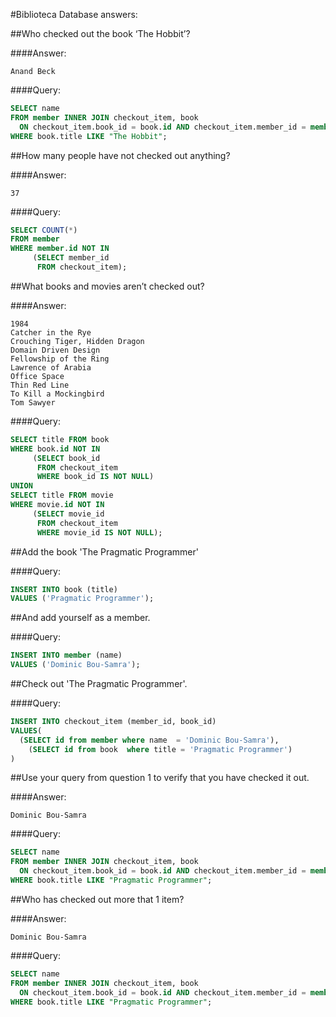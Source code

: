 #Biblioteca Database answers:

##Who checked out the book ‘The Hobbit’?

####Answer:  
```
Anand Beck
``` 

####Query:  

```sql
SELECT name
FROM member INNER JOIN checkout_item, book
  ON checkout_item.book_id = book.id AND checkout_item.member_id = member.id
WHERE book.title LIKE "The Hobbit";
```  

##How many people have not checked out anything? 

####Answer:
```
37
```

####Query:
```sql
SELECT COUNT(*)
FROM member
WHERE member.id NOT IN
     (SELECT member_id 
      FROM checkout_item);
```



##What books and movies aren’t checked out?

####Answer:
```
1984
Catcher in the Rye
Crouching Tiger, Hidden Dragon
Domain Driven Design
Fellowship of the Ring
Lawrence of Arabia
Office Space
Thin Red Line
To Kill a Mockingbird
Tom Sawyer
```

####Query:
```sql
SELECT title FROM book 
WHERE book.id NOT IN 
     (SELECT book_id 
      FROM checkout_item 
      WHERE book_id IS NOT NULL)
UNION
SELECT title FROM movie
WHERE movie.id NOT IN 
     (SELECT movie_id 
      FROM checkout_item 
      WHERE movie_id IS NOT NULL);
```


##Add the book 'The Pragmatic Programmer'

####Query:
```sql
INSERT INTO book (title)
VALUES ('Pragmatic Programmer');
```

##And add yourself as a member. 

####Query:
```sql
INSERT INTO member (name)
VALUES ('Dominic Bou-Samra');
```

##Check out 'The Pragmatic Programmer'. 

####Query:
```sql
INSERT INTO checkout_item (member_id, book_id)
VALUES(
  (SELECT id from member where name  = 'Dominic Bou-Samra'), 
	(SELECT id from book  where title = 'Pragmatic Programmer')	
)
```

##Use your query from question 1 to verify that you have checked it out. 

####Answer:
```
Dominic Bou-Samra
```

####Query:
```sql
SELECT name
FROM member INNER JOIN checkout_item, book
  ON checkout_item.book_id = book.id AND checkout_item.member_id = member.id
WHERE book.title LIKE "Pragmatic Programmer";
```

##Who has checked out more that 1 item? 

####Answer:
```
Dominic Bou-Samra
```

####Query:
```sql
SELECT name
FROM member INNER JOIN checkout_item, book
  ON checkout_item.book_id = book.id AND checkout_item.member_id = member.id
WHERE book.title LIKE "Pragmatic Programmer";
```

